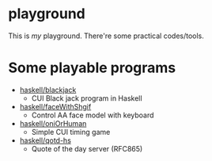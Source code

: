 # playground

This is _my_ playground.
There're some practical codes/tools.

# Some playable programs 

- [haskell/blackjack](haskell/blackjack/README.md)
  - CUI Black jack program in Haskell
- [haskell/faceWithShgif](haskell/faceWithShgif/README.md)
  - Control AA face model with keyboard
- [haskell/oniOrHuman](haskell/oniOrHuman/README.md)
  - Simple CUI timing game
- [haskell/qotd-hs](haskell/qotd-hs/README.md)
  - Quote of the day server (RFC865)
